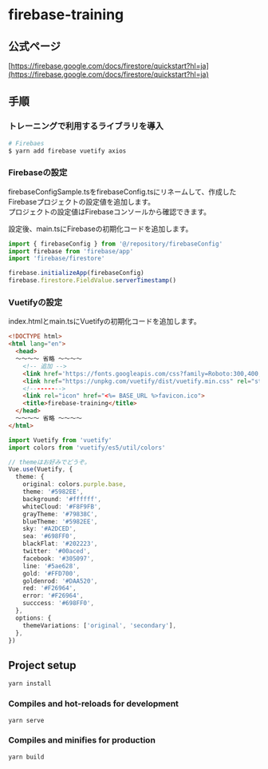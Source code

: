 # firebase-training

## 公式ページ
[https://firebase.google.com/docs/firestore/quickstart?hl=ja](https://firebase.google.com/docs/firestore/quickstart?hl=ja)

## 手順
### トレーニングで利用するライブラリを導入
```sh
# Firebaes
$ yarn add firebase vuetify axios
```

### Firebaseの設定
firebaseConfigSample.tsをfirebaseConfig.tsにリネームして、作成したFirebaseプロジェクトの設定値を追加します。<br>
プロジェクトの設定値はFirebaseコンソールから確認できます。<br>

設定後、main.tsにFirebaseの初期化コードを追加します。
```ts
import { firebaseConfig } from '@/repository/firebaseConfig'
import firebase from 'firebase/app'
import 'firebase/firestore'

firebase.initializeApp(firebaseConfig)
firebase.firestore.FieldValue.serverTimestamp()
```

### Vuetifyの設定
index.htmlとmain.tsにVuetifyの初期化コードを追加します。
```html
<!DOCTYPE html>
<html lang="en">
  <head>
  〜〜〜〜 省略 〜〜〜〜
    <!-- 追加 -->
    <link href='https://fonts.googleapis.com/css?family=Roboto:300,400,500,700|Material+Icons' rel="stylesheet" type="text/css">
    <link href="https://unpkg.com/vuetify/dist/vuetify.min.css" rel="stylesheet" type="text/css">
    <!--------->
    <link rel="icon" href="<%= BASE_URL %>favicon.ico">
    <title>firebase-training</title>
  </head>
  〜〜〜〜 省略 〜〜〜〜
</html>
```

```ts
import Vuetify from 'vuetify'
import colors from 'vuetify/es5/util/colors'

// themeはお好みでどうぞ。
Vue.use(Vuetify, {
  theme: {
    original: colors.purple.base,
    theme: '#5982EE',
    background: '#ffffff',
    whiteCloud: '#F8F9FB',
    grayTheme: '#79838C',
    blueTheme: '#5982EE',
    sky: '#A2DCED',
    sea: '#698FF0',
    blackFlat: '#202223',
    twitter: '#00aced',
    facebook: '#305097',
    line: '#5ae628',
    gold: '#FFD700',
    goldenrod: '#DAA520',
    red: '#F26964',
    error: '#F26964',
    succcess: '#698FF0',
  },
  options: {
    themeVariations: ['original', 'secondary'],
  },
})
```

## Project setup
```
yarn install
```

### Compiles and hot-reloads for development
```
yarn serve
```

### Compiles and minifies for production
```
yarn build
```
